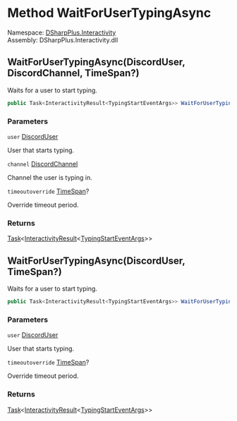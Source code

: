# Method WaitForUserTypingAsync

Namespace: [DSharpPlus.Interactivity](DSharpPlus.Interactivity.md)  
Assembly: DSharpPlus.Interactivity.dll

## <a id="DSharpPlus_Interactivity_InteractivityExtension_WaitForUserTypingAsync_DSharpPlus_Entities_DiscordUser_DSharpPlus_Entities_DiscordChannel_System_Nullable_System_TimeSpan__"></a>WaitForUserTypingAsync\(DiscordUser, DiscordChannel, TimeSpan?\)

Waits for a user to start typing.

```csharp
public Task<InteractivityResult<TypingStartEventArgs>> WaitForUserTypingAsync(DiscordUser user, DiscordChannel channel, TimeSpan? timeoutoverride = null)
```

### Parameters

`user` [DiscordUser](DSharpPlus.Entities.DiscordUser.md)

User that starts typing.

`channel` [DiscordChannel](DSharpPlus.Entities.DiscordChannel.md)

Channel the user is typing in.

`timeoutoverride` [TimeSpan](https://learn.microsoft.com/dotnet/api/system.timespan)?

Override timeout period.

### Returns

[Task](https://learn.microsoft.com/dotnet/api/system.threading.tasks.task\-1)<[InteractivityResult](DSharpPlus.Interactivity.InteractivityResult\-1.md)<[TypingStartEventArgs](DSharpPlus.EventArgs.TypingStartEventArgs.md)\>\>

## <a id="DSharpPlus_Interactivity_InteractivityExtension_WaitForUserTypingAsync_DSharpPlus_Entities_DiscordUser_System_Nullable_System_TimeSpan__"></a>WaitForUserTypingAsync\(DiscordUser, TimeSpan?\)

Waits for a user to start typing.

```csharp
public Task<InteractivityResult<TypingStartEventArgs>> WaitForUserTypingAsync(DiscordUser user, TimeSpan? timeoutoverride = null)
```

### Parameters

`user` [DiscordUser](DSharpPlus.Entities.DiscordUser.md)

User that starts typing.

`timeoutoverride` [TimeSpan](https://learn.microsoft.com/dotnet/api/system.timespan)?

Override timeout period.

### Returns

[Task](https://learn.microsoft.com/dotnet/api/system.threading.tasks.task\-1)<[InteractivityResult](DSharpPlus.Interactivity.InteractivityResult\-1.md)<[TypingStartEventArgs](DSharpPlus.EventArgs.TypingStartEventArgs.md)\>\>

